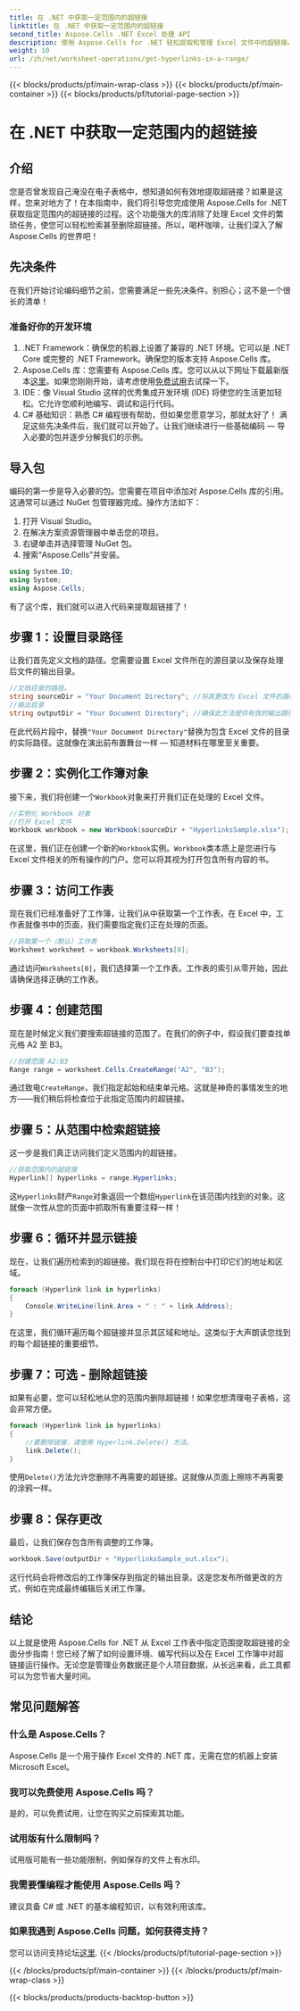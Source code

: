 ```yaml
---
title: 在 .NET 中获取一定范围内的超链接
linktitle: 在 .NET 中获取一定范围内的超链接
second_title: Aspose.Cells .NET Excel 处理 API
description: 使用 Aspose.Cells for .NET 轻松提取和管理 Excel 文件中的超链接。包含分步指南和代码示例。
weight: 10
url: /zh/net/worksheet-operations/get-hyperlinks-in-a-range/
---
```


{{< blocks/products/pf/main-wrap-class >}}
{{< blocks/products/pf/main-container >}}
{{< blocks/products/pf/tutorial-page-section >}}

# 在 .NET 中获取一定范围内的超链接

## 介绍
您是否曾发现自己淹没在电子表格中，想知道如何有效地提取超链接？如果是这样，您来对地方了！在本指南中，我们将引导您完成使用 Aspose.Cells for .NET 获取指定范围内的超链接的过程。这个功能强大的库消除了处理 Excel 文件的繁琐任务，使您可以轻松检索甚至删除超链接。所以，喝杯咖啡，让我们深入了解 Aspose.Cells 的世界吧！
## 先决条件
在我们开始讨论编码细节之前，您需要满足一些先决条件。别担心；这不是一个很长的清单！
### 准备好你的开发环境
1. .NET Framework：确保您的机器上设置了兼容的 .NET 环境。它可以是 .NET Core 或完整的 .NET Framework。确保您的版本支持 Aspose.Cells 库。
2.  Aspose.Cells 库：您需要有 Aspose.Cells 库。您可以从以下网址下载最新版本[这里](https://releases.aspose.com/cells/net/)。如果您刚刚开始，请考虑使用[免费试用](https://releases.aspose.com/)去试探一下。
3. IDE：像 Visual Studio 这样的优秀集成开发环境 (IDE) 将使您的生活更加轻松。它允许您顺利地编写、调试和运行代码。
4. C# 基础知识：熟悉 C# 编程很有帮助，但如果您愿意学习，那就太好了！
满足这些先决条件后，我们就可以开始了。让我们继续进行一些基础编码 — 导入必要的包并逐步分解我们的示例。
## 导入包
编码的第一步是导入必要的包。您需要在项目中添加对 Aspose.Cells 库的引用。这通常可以通过 NuGet 包管理器完成。操作方法如下：
1. 打开 Visual Studio。
2. 在解决方案资源管理器中单击您的项目。
3. 右键单击并选择管理 NuGet 包。
4. 搜索“Aspose.Cells”并安装。
```csharp
using System.IO;
using System;
using Aspose.Cells;
```
有了这个库，我们就可以进入代码来提取超链接了！
## 步骤 1：设置目录路径
让我们首先定义文档的路径。您需要设置 Excel 文件所在的源目录以及保存处理后文件的输出目录。
```csharp
//文档目录的路径。
string sourceDir = "Your Document Directory"; //将其更改为 Excel 文件的路径
//输出目录
string outputDir = "Your Document Directory"; //确保此方法提供有效的输出路径
```
在此代码片段中，替换`"Your Document Directory"`替换为包含 Excel 文件的目录的实际路径。这就像在演出前布置舞台一样 — 知道材料在哪里至关重要。
## 步骤 2：实例化工作簿对象
接下来，我们将创建一个`Workbook`对象来打开我们正在处理的 Excel 文件。
```csharp
//实例化 Workbook 对象
//打开 Excel 文件
Workbook workbook = new Workbook(sourceDir + "HyperlinksSample.xlsx");
```
在这里，我们正在创建一个新的`Workbook`实例。`Workbook`类本质上是您进行与 Excel 文件相关的所有操作的门户。您可以将其视为打开包含所有内容的书。
## 步骤 3：访问工作表
现在我们已经准备好了工作簿，让我们从中获取第一个工作表。在 Excel 中，工作表就像书中的页面，我们需要指定我们正在处理的页面。
```csharp
//获取第一个（默认）工作表
Worksheet worksheet = workbook.Worksheets[0];
```
通过访问`Worksheets[0]`，我们选择第一个工作表。工作表的索引从零开始，因此请确保选择正确的工作表。
## 步骤 4：创建范围
现在是时候定义我们要搜索超链接的范围了。在我们的例子中，假设我们要查找单元格 A2 至 B3。
```csharp
//创建范围 A2:B3
Range range = worksheet.Cells.CreateRange("A2", "B3");
```
通过致电`CreateRange`，我们指定起始和结束单元格。这就是神奇的事情发生的地方——我们稍后将检查位于此指定范围内的超链接。
## 步骤 5：从范围中检索超链接
这一步是我们真正访问我们定义范围内的超链接。
```csharp
//获取范围内的超链接
Hyperlink[] hyperlinks = range.Hyperlinks;
```
这`Hyperlinks`财产`Range`对象返回一个数组`Hyperlink`在该范围内找到的对象。这就像一次性从您的页面中抓取所有重要注释一样！
## 步骤 6：循环并显示链接
现在，让我们遍历检索到的超链接。我们现在将在控制台中打印它们的地址和区域。
```csharp
foreach (Hyperlink link in hyperlinks)
{
    Console.WriteLine(link.Area + " : " + link.Address);
}
```
在这里，我们循环遍历每个超链接并显示其区域和地址。这类似于大声朗读您找到的每个超链接的重要细节。 
## 步骤 7：可选 - 删除超链接
如果有必要，您可以轻松地从您的范围内删除超链接！如果您想清理电子表格，这会非常方便。
```csharp
foreach (Hyperlink link in hyperlinks)
{
    //要删除链接，请使用 Hyperlink.Delete() 方法。
    link.Delete();
}
```
使用`Delete()`方法允许您删除不再需要的超链接。这就像从页面上擦除不再需要的涂鸦一样。
## 步骤 8：保存更改
最后，让我们保存包含所有调整的工作簿。
```csharp
workbook.Save(outputDir + "HyperlinksSample_out.xlsx");
```
这行代码会将修改后的工作簿保存到指定的输出目录。这是您发布所做更改的方式，例如在完成最终编辑后关闭工作簿。
## 结论
以上就是使用 Aspose.Cells for .NET 从 Excel 工作表中指定范围提取超链接的全面分步指南！您已经了解了如何设置环境、编写代码以及在 Excel 工作簿中对超链接运行操作。无论您是管理业务数据还是个人项目数据，从长远来看，此工具都可以为您节省大量时间。
## 常见问题解答
### 什么是 Aspose.Cells？
Aspose.Cells 是一个用于操作 Excel 文件的 .NET 库，无需在您的机器上安装 Microsoft Excel。
### 我可以免费使用 Aspose.Cells 吗？
是的，可以免费试用，让您在购买之前探索其功能。
### 试用版有什么限制吗？
试用版可能有一些功能限制，例如保存的文件上有水印。
### 我需要懂编程才能使用 Aspose.Cells 吗？
建议具备 C# 或 .NET 的基本编程知识，以有效利用该库。
### 如果我遇到 Aspose.Cells 问题，如何获得支持？
您可以访问支持论坛[这里](https://forum.aspose.com/c/cells/9).
{{< /blocks/products/pf/tutorial-page-section >}}

{{< /blocks/products/pf/main-container >}}
{{< /blocks/products/pf/main-wrap-class >}}

{{< blocks/products/products-backtop-button >}}
